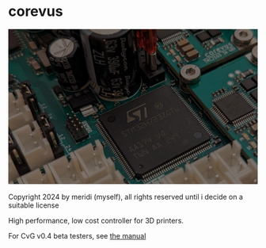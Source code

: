 # corevus

![corevus-g v0.4 board render](/assets/images/header-photo.jpg)

Copyright 2024 by meridi (myself), all rights reserved until i decide on a suitable license

High performance, low cost controller for 3D printers. 

For CvG v0.4 beta testers, see [the manual](./docs/CvG-v0.4-beta/CvG-v0.4-beta-manual.md)
